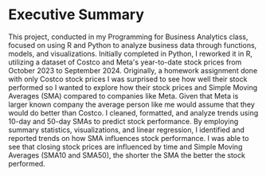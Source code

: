 # Executive Summary
This project, conducted in my Programming for Business Analytics class, focused on using R and Python to analyze business data through functions, models, and visualizations. Initially completed in Python, I reworked it in R, utilizing a dataset of Costco and Meta's year-to-date stock prices from October 2023 to September 2024. Originally, a homework assignment done with only Costco stock prices I was surprised to see how well their stock performed so I wanted to explore how their stock prices and Simple Moving Averages (SMA) compared to companies like Meta. Given that Meta is larger known company the average person like me would assume that they would do better than Costco. I cleaned, formatted, and analyze trends using 10-day and 50-day SMAs to predict stock performance. By employing summary statistics, visualizations, and linear regression, I identified and reported trends on how SMA influences stock performance. I was able to see that closing stock prices are influenced by time and Simple Moving Averages (SMA10 and SMA50), the shorter the SMA the better the stock performed.
